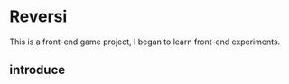 Reversi
======================
This is a front-end game project, I began to learn front-end experiments.
## introduce